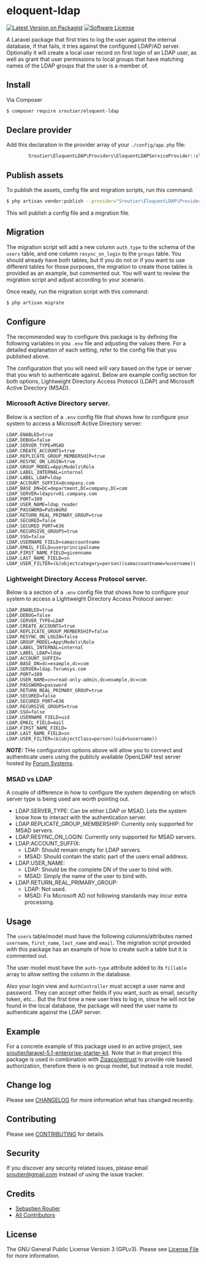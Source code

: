 # eloquent-ldap

[![Latest Version on Packagist][ico-version]][link-packagist]
[![Software License][ico-license]](LICENSE.md)

A Laravel package that first tries to log the user against the internal 
database, if that fails, it tries against the configured LDAP/AD 
server. Optionally it will create a local user record on first
login of an LDAP user, as well as grant that user permissions
to local groups that have matching names of the LDAP groups
that the user is a member of.


## Install

Via Composer

``` bash
$ composer require sroutier/eloquent-ldap
```

## Declare provider

Add this declaration in the provider array of your `./config/app.php` file:

``` php
        Sroutier\EloquentLDAP\Providers\EloquentLDAPServiceProvider::class,
```

## Publish assets

To publish the assets, config file and migration scripts, run this command:

``` bash
$ php artisan vendor:publish --provider="Sroutier\EloquentLDAP\Providers\EloquentLDAPServiceProvider"
```

This will publish a config file and a migration file.

## Migration

The migration script will add a new column `auth_type` to the schema of the 
`users` table, and one column `resync_on_login` to the `groups` table. You 
should already have both tables, but if you do not or if you want to use
different tables for those purposes, the migration to create those 
tables is provided as an example, but commented out. You will 
want to review the migration script and adjust according to 
your scenario.

Once ready, run the migration script with this command:

``` bash
$ php artisan migrate
```

## Configure

The recommended way to configure this package is by defining the following 
variables in you `.env` file and adjusting the values there. For a 
detailed explanation of each setting, refer to the config file 
that you published above.

The configuration that you will need will vary based on the type or server that you wish to authenticate against.
Below are example config section for both options, Lightweight Directory Access Protocol (LDAP) and Microsoft 
Active Directory (MSAD).

### Microsoft Active Directory server.

Below is a section of a ```.env``` config file that shows how to configure your system to access a Microsoft Active 
Directory server:

```
LDAP.ENABLED=true
LDAP.DEBUG=false
LDAP.SERVER_TYPE=MSAD
LDAP.CREATE_ACCOUNTS=true
LDAP.REPLICATE_GROUP_MEMBERSHIP=true
LDAP.RESYNC_ON_LOGIN=true
LDAP.GROUP_MODEL=App\Models\Role
LDAP.LABEL_INTERNAL=internal
LDAP.LABEL_LDAP=ldap
LDAP_ACCOUNT_SUFFIX=@company.com
LDAP_BASE_DN=DC=department,DC=company,DC=com
LDAP_SERVER=ldapsrv01.company.com
LDAP.PORT=389
LDAP_USER_NAME=ldap_reader
LDAP_PASSWORD=PaSsWoRd
LDAP.RETURN_REAL_PRIMARY_GROUP=true
LDAP.SECURED=false
LDAP.SECURED_PORT=636
LDAP.RECURSIVE_GROUPS=true
LDAP.SSO=false
LDAP.USERNAME_FIELD=samaccountname
LDAP.EMAIL_FIELD=userprincipalname
LDAP.FIRST_NAME_FIELD=givenname
LDAP.LAST_NAME_FIELD=sn
LDAP_USER_FILTER=(&(objectcategory=person)(samaccountname=%username))
```

### Lightweight Directory Access Protocol server.

Below is a section of a ```.env``` config file that shows how to configure your system to access a Lightweight 
Directory Access Protocol server:

```
LDAP.ENABLED=true
LDAP.DEBUG=false
LDAP.SERVER_TYPE=LDAP
LDAP.CREATE_ACCOUNTS=true
LDAP.REPLICATE_GROUP_MEMBERSHIP=false
LDAP.RESYNC_ON_LOGIN=false
LDAP.GROUP_MODEL=App\Models\Role
LDAP.LABEL_INTERNAL=internal
LDAP.LABEL_LDAP=ldap
LDAP.ACCOUNT_SUFFIX=
LDAP.BASE_DN=dc=example,dc=com
LDAP.SERVER=ldap.forumsys.com
LDAP.PORT=389
LDAP.USER_NAME=cn=read-only-admin,dc=example,dc=com
LDAP.PASSWORD=password
LDAP.RETURN_REAL_PRIMARY_GROUP=true
LDAP.SECURED=false
LDAP.SECURED_PORT=636
LDAP.RECURSIVE_GROUPS=true
LDAP.SSO=false
LDAP.USERNAME_FIELD=uid
LDAP.EMAIL_FIELD=mail
LDAP.FIRST_NAME_FIELD=
LDAP.LAST_NAME_FIELD=sn
LDAP.USER_FILTER=(&(objectClass=person)(uid=%username))
```

**_NOTE:_** THe configuration options above will allow you to connect and authenticate users using the publicly 
available OpenLDAP test server hosted by 
[Forum Systems](http://www.forumsys.com/en/tutorials/integration-how-to/ldap/online-ldap-test-server/).

### MSAD vs LDAP

A couple of difference in how to configure the system depending on which server type is being used are worth pointing 
out.

* LDAP.SERVER_TYPE: Can be either LDAP or MSAD. Lets the system know how to interact with the authentication server.
* LDAP.REPLICATE_GROUP_MEMBERSHIP: Currently only supported for MSAD servers.
* LDAP.RESYNC_ON_LOGIN: Currently only supported for MSAD servers.
* LDAP.ACCOUNT_SUFFIX: 
    * LDAP: Should remain empty for LDAP servers. 
    * MSAD: Should contain the static part of the users email address.
* LDAP.USER_NAME: 
    * LDAP: Should be the complete DN of the user to bind with.
    * MSAD: Simply the name of the user to bind with.
* LDAP.RETURN_REAL_PRIMARY_GROUP:
    * LDAP: Not used.
    * MSAD: Fix Microsoft AD not following standards may incur extra processing.

## Usage

The `users` table/model must have the following columns/attributes named 
`username`, `first_name`, `last_name` and `email`. The migration 
script provided with this package has an example of how to 
create such a table but it is commented out.
 
The user model must have the `auth-type` attribute added to its `fillable` array
to allow setting the column in the database.

Also your login view and `AuthController` must accept a user name and password.
They can accept other fields if you want, such as email, security token, 
etc... But the first time a new user tries to log in, since he will not
be found in the local database, the package will need the user name to
authenticate against the LDAP server. 

## Example

For a concrete example of this package used in an active project, see 
[sroutier/laravel-5.1-enterprise-starter-kit](https://github.com/sroutier/laravel-5.1-enterprise-starter-kit).
Note that in that project this package is used in combination with 
[Zizaco/entrust](https://github.com/zizaco/entrust) to provide
role based authorization, therefore there is no group model, 
but instead a role model.

## Change log

Please see [CHANGELOG](CHANGELOG.md) for more information what has changed recently.

## Contributing

Please see [CONTRIBUTING](CONTRIBUTING.md) for details.

## Security

If you discover any security related issues, please email sroutier@gmail.com instead of using the issue tracker.

## Credits

- [Sebastien Routier](https://github.com/sroutier)
- [All Contributors](https://github.com/sroutier/eloquent-ldap/graphs/contributors)

## License

The GNU General Public License Version 3 (GPLv3). Please see [License File](LICENSE.md) for more information.

[ico-version]: https://img.shields.io/badge/packagist-v0.1.2-orange.svg
[ico-license]: https://img.shields.io/badge/licence-GPLv3-brightgreen.svg

[link-packagist]: https://packagist.org/packages/sroutier/eloquent-ldap

